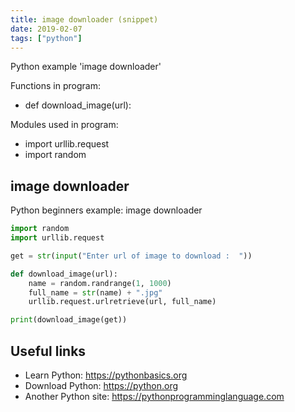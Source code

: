 ```yaml
---
title: image downloader (snippet)
date: 2019-02-07
tags: ["python"]
---
```

Python example 'image downloader'

Functions in program: 
* def download_image(url):

Modules used in program: 
* import urllib.request
* import random

## image downloader

Python beginners example: image downloader

```python
import random
import urllib.request

get = str(input("Enter url of image to download :  "))

def download_image(url):
    name = random.randrange(1, 1000)
    full_name = str(name) + ".jpg"
    urllib.request.urlretrieve(url, full_name)

print(download_image(get))


```

## Useful links

- Learn Python: https://pythonbasics.org
- Download Python: https://python.org
- Another Python site: https://pythonprogramminglanguage.com
